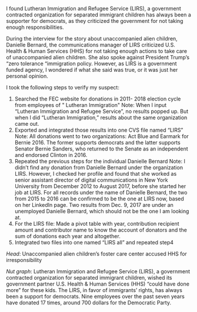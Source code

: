 I found Lutheran Immigration and Refugee Service (LIRS), a government contracted organization for separated immigrant children has always been a supporter for democrats, as they criticized the government for not taking enough responsibilities.

During the interview for the story about unaccompanied alien children, Danielle Bernard, the communications manager of LIRS criticized U.S. Health & Human Services (HHS) for not taking enough actions to take care of unaccompanied alien children. She also spoke against President Trump’s “zero tolerance “immigration policy. However, as LIRS is a government funded agency, I wondered if what she said was true, or it was just her personal opinion. 

I took the following steps to verify my suspect:
1.	Searched the FEC website for donations in 2011- 2018 election cycle from employees of " Lutheran Immigration" 
Note: When I input “Lutheran Immigration and Refugee Service”, no results popped up. But when I did “Lutheran Immigration,” results about the same organization came out. 
2.	Exported and integrated those results into one CVS file named “LIRS”
Note: All donations went to two organizations: Act Blue and Earmark for Bernie 2016. The former supports democrats and the latter supports Senator Bernie Sanders, who returned to the Senate as an independent and endorsed Clinton in 2016.
3.	Repeated the previous steps for the individual Danielle Bernard
Note: I didn’t find any donation from Danielle Bernard under the organization LIRS. However, I checked her profile and found that she worked as senior assistant director of digital communications in New York University from December 2012 to August 2017, before she started her job at LIRS. For all records under the name of Danielle Bernard, the two from 2015 to 2016 can be confirmed to be the one at LIRS now, based on her LinkedIn page. Two results from Dec. 9, 2017 are under an unemployed Danielle Bernard, which should not be the one I am looking at. 
4.	For the LIRS file:
Made a pivot table with year, contribution recipient amount and contributor name to know the account of donators and the sum of donations each year and altogether.
5.	Integrated two files into one named “LIRS all” and repeated step4

*Head*: Unaccompanied alien children’s foster care center accused HHS for irresponsibility

*Nut graph*: Lutheran Immigration and Refugee Service (LIRS), a government contracted organization for separated immigrant children, wished its government partner U.S. Health & Human Services (HHS) “could have done more” for these kids. 
The LIRS, in favor of immigrants’ rights, has always been a support for democrats. Nine employees over the past seven years have donated 17 times, around 700 dollars for the Democratic Party.
